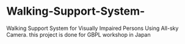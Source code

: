 # Walking-Support-System-
Walking Support System for Visually Impaired Persons Using All-sky Camera. this project is done for GBPL workshop in Japan
